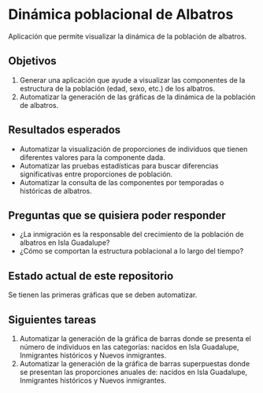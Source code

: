 # Dinámica poblacional de Albatros

Aplicación que permite visualizar la dinámica de la población de albatros.

## Objetivos

1. Generar una aplicación que ayude a visualizar las componentes de la estructura de la población (edad, sexo, etc.) de los albatros.
2. Automatizar la generación de las gráficas de la dinámica de la población de albatros.


## Resultados esperados

- Automatizar la visualización de proporciones de individuos que tienen diferentes valores para la componente dada.
- Automatizar las pruebas estadísticas para buscar diferencias significativas entre proporciones de población.
- Automatizar la consulta de las componentes por temporadas o históricas de albatros.


## Preguntas que se quisiera poder responder

- ¿La inmigración es la responsable del crecimiento de la población de albatros en Isla Guadalupe?
- ¿Cómo se comportan la estructura poblacional a lo largo del tiempo?

## Estado actual de este repositorio

Se tienen las primeras gráficas que se deben automatizar.

## Siguientes tareas

1. Automatizar la generación de la gráfica de barras donde se presenta el número de individuos en las categorías: nacidos en Isla Guadalupe, Inmigrantes históricos y Nuevos inmigrantes.
1. Automatizar la generación de la gráfica de barras superpuestas donde se presentan las proporciones anuales de: nacidos en Isla Guadalupe, Inmigrantes históricos y Nuevos inmigrantes.

